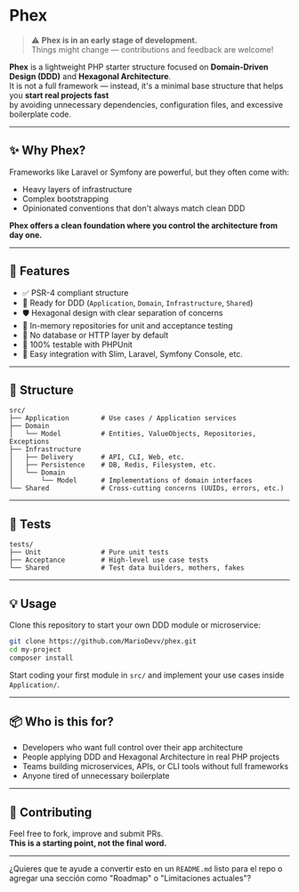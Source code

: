 # Phex

> ⚠️ **Phex is in an early stage of development.**  
> Things might change — contributions and feedback are welcome!

**Phex** is a lightweight PHP starter structure focused on **Domain-Driven Design (DDD)** and **Hexagonal Architecture**.  
It is not a full framework — instead, it's a minimal base structure that helps you **start real projects fast**  
by avoiding unnecessary dependencies, configuration files, and excessive boilerplate code.

---

## ✨ Why Phex?

Frameworks like Laravel or Symfony are powerful, but they often come with:

- Heavy layers of infrastructure  
- Complex bootstrapping  
- Opinionated conventions that don't always match clean DDD  

**Phex offers a clean foundation where you control the architecture from day one.**

---

## 🚀 Features

- ✅ PSR-4 compliant structure  
- 🧩 Ready for DDD (`Application`, `Domain`, `Infrastructure`, `Shared`)  
- 🛡️ Hexagonal design with clear separation of concerns  
- 🧪 In-memory repositories for unit and acceptance testing  
- 🧼 No database or HTTP layer by default  
- 🧪 100% testable with PHPUnit  
- 🔌 Easy integration with Slim, Laravel, Symfony Console, etc.

---

## 🧱 Structure

```
src/
├── Application        # Use cases / Application services
├── Domain
│   └── Model          # Entities, ValueObjects, Repositories, Exceptions
├── Infrastructure
│   ├── Delivery       # API, CLI, Web, etc.
│   ├── Persistence    # DB, Redis, Filesystem, etc.
│   └── Domain
│       └── Model      # Implementations of domain interfaces
└── Shared             # Cross-cutting concerns (UUIDs, errors, etc.)
```

---

## 🔮 Tests

```
tests/
├── Unit               # Pure unit tests
├── Acceptance         # High-level use case tests
└── Shared             # Test data builders, mothers, fakes
```

---

## 💡 Usage

Clone this repository to start your own DDD module or microservice:

```bash
git clone https://github.com/MarioDevv/phex.git
cd my-project
composer install
```

Start coding your first module in `src/` and implement your use cases inside `Application/`.

---

## 📦 Who is this for?

- Developers who want full control over their app architecture  
- People applying DDD and Hexagonal Architecture in real PHP projects  
- Teams building microservices, APIs, or CLI tools without full frameworks  
- Anyone tired of unnecessary boilerplate

---

## 🤝 Contributing

Feel free to fork, improve and submit PRs.  
**This is a starting point, not the final word.**

---

¿Quieres que te ayude a convertir esto en un `README.md` listo para el repo o agregar una sección como "Roadmap" o "Limitaciones actuales"?
